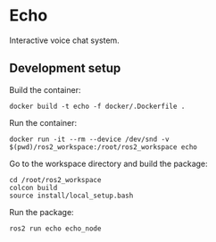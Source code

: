 # Echo
Interactive voice chat system.

## Development setup
Build the container:
```shell
docker build -t echo -f docker/.Dockerfile .
```

Run the container:
```shell
docker run -it --rm --device /dev/snd -v $(pwd)/ros2_workspace:/root/ros2_workspace echo
```

Go to the workspace directory and build the package:
```shell
cd /root/ros2_workspace
colcon build
source install/local_setup.bash
```

Run the package:
```shell
ros2 run echo echo_node
```